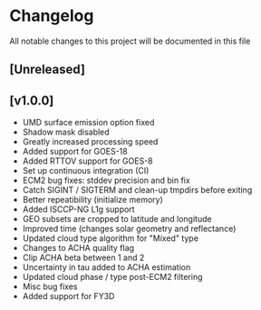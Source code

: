 # Changelog
All notable changes to this project will be documented in this file

## [Unreleased]

## [v1.0.0]

- UMD surface emission option fixed
- Shadow mask disabled
- Greatly increased processing speed
- Added support for GOES-18
- Added RTTOV support for GOES-8
- Set up continuous integration (CI)
- ECM2 bug fixes: stddev precision and bin fix
- Catch SIGINT / SIGTERM and clean-up tmpdirs before exiting
- Better repeatibility (initialize memory)
- Added ISCCP-NG L1g support
- GEO subsets are cropped to latitude and longitude
- Improved time (changes solar geometry and reflectance)
- Updated cloud type algorithm for "Mixed" type
- Changes to ACHA quality flag
- Clip ACHA beta between 1 and 2
- Uncertainty in tau added to ACHA estimation
- Updated cloud phase / type post-ECM2 filtering
- Misc bug fixes
- Added support for FY3D


